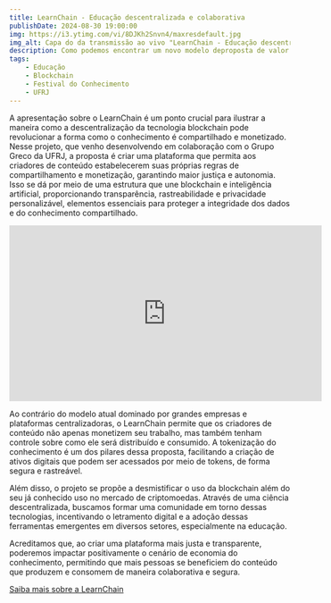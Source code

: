 ```yaml
---
title: LearnChain - Educação descentralizada e colaborativa
publishDate: 2024-08-30 19:00:00
img: https://i3.ytimg.com/vi/8DJKh2Snvn4/maxresdefault.jpg
img_alt: Capa do da transmissão ao vivo "LearnChain - Educação descentralizada e colaborativa"
description: Como podemos encontrar um novo modelo deproposta de valor para os criadores e consumidores de conteúdo educacional? Assista a essa transmissão do Festival do Conhecimento da UFRJ 2024 e conheça o projeto LearnChain.
tags:
    - Educação
    - Blockchain
    - Festival do Conhecimento
    - UFRJ
---
```


A apresentação sobre o LearnChain é um ponto crucial para ilustrar a maneira como a descentralização da tecnologia blockchain pode revolucionar a forma como o conhecimento é compartilhado e monetizado. Nesse projeto, que venho desenvolvendo em colaboração com o Grupo Greco da UFRJ, a proposta é criar uma plataforma que permita aos criadores de conteúdo estabelecerem suas próprias regras de compartilhamento e monetização, garantindo maior justiça e autonomia. Isso se dá por meio de uma estrutura que une blockchain e inteligência artificial, proporcionando transparência, rastreabilidade e privacidade personalizável, elementos essenciais para proteger a integridade dos dados e do conhecimento compartilhado.

<div class="video-container">
    <iframe width="560" height="315" src="https://www.youtube.com/embed/8DJKh2Snvn4?si=oKGj_i7peGFrHn6y" title="YouTube video player" frameborder="0" allow="accelerometer; autoplay; clipboard-write; encrypted-media; gyroscope; picture-in-picture; web-share" referrerpolicy="strict-origin-when-cross-origin" allowfullscreen></iframe>
</div>

Ao contrário do modelo atual dominado por grandes empresas e plataformas centralizadoras, o LearnChain permite que os criadores de conteúdo não apenas monetizem seu trabalho, mas também tenham controle sobre como ele será distribuído e consumido. A tokenização do conhecimento é um dos pilares dessa proposta, facilitando a criação de ativos digitais que podem ser acessados por meio de tokens, de forma segura e rastreável.

Além disso, o projeto se propõe a desmistificar o uso da blockchain além do seu já conhecido uso no mercado de criptomoedas. Através de uma ciência descentralizada, buscamos formar uma comunidade em torno dessas tecnologias, incentivando o letramento digital e a adoção dessas ferramentas emergentes em diversos setores, especialmente na educação.

Acreditamos que, ao criar uma plataforma mais justa e transparente, poderemos impactar positivamente o cenário de economia do conhecimento, permitindo que mais pessoas se beneficiem do conteúdo que produzem e consomem de maneira colaborativa e segura.

<a href="https://learnchain.app" target="_blank" class="button-post">Saiba mais sobre a LearnChain</a>